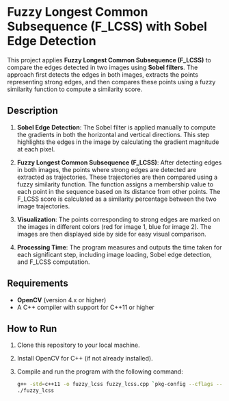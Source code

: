 # Fuzzy Longest Common Subsequence (F_LCSS) with Sobel Edge Detection

This project applies **Fuzzy Longest Common Subsequence (F_LCSS)** to compare the edges detected in two images using **Sobel filters**. The approach first detects the edges in both images, extracts the points representing strong edges, and then compares these points using a fuzzy similarity function to compute a similarity score.

## Description

1. **Sobel Edge Detection**: The Sobel filter is applied manually to compute the gradients in both the horizontal and vertical directions. This step highlights the edges in the image by calculating the gradient magnitude at each pixel.

2. **Fuzzy Longest Common Subsequence (F_LCSS)**: After detecting edges in both images, the points where strong edges are detected are extracted as trajectories. These trajectories are then compared using a fuzzy similarity function. The function assigns a membership value to each point in the sequence based on its distance from other points. The F_LCSS score is calculated as a similarity percentage between the two image trajectories.

3. **Visualization**: The points corresponding to strong edges are marked on the images in different colors (red for image 1, blue for image 2). The images are then displayed side by side for easy visual comparison.

4. **Processing Time**: The program measures and outputs the time taken for each significant step, including image loading, Sobel edge detection, and F_LCSS computation.

## Requirements

- **OpenCV** (version 4.x or higher)
- A C++ compiler with support for C++11 or higher

## How to Run

1. Clone this repository to your local machine.
2. Install OpenCV for C++ (if not already installed).
3. Compile and run the program with the following command:

   ```bash
   g++ -std=c++11 -o fuzzy_lcss fuzzy_lcss.cpp `pkg-config --cflags --libs opencv4`
   ./fuzzy_lcss
